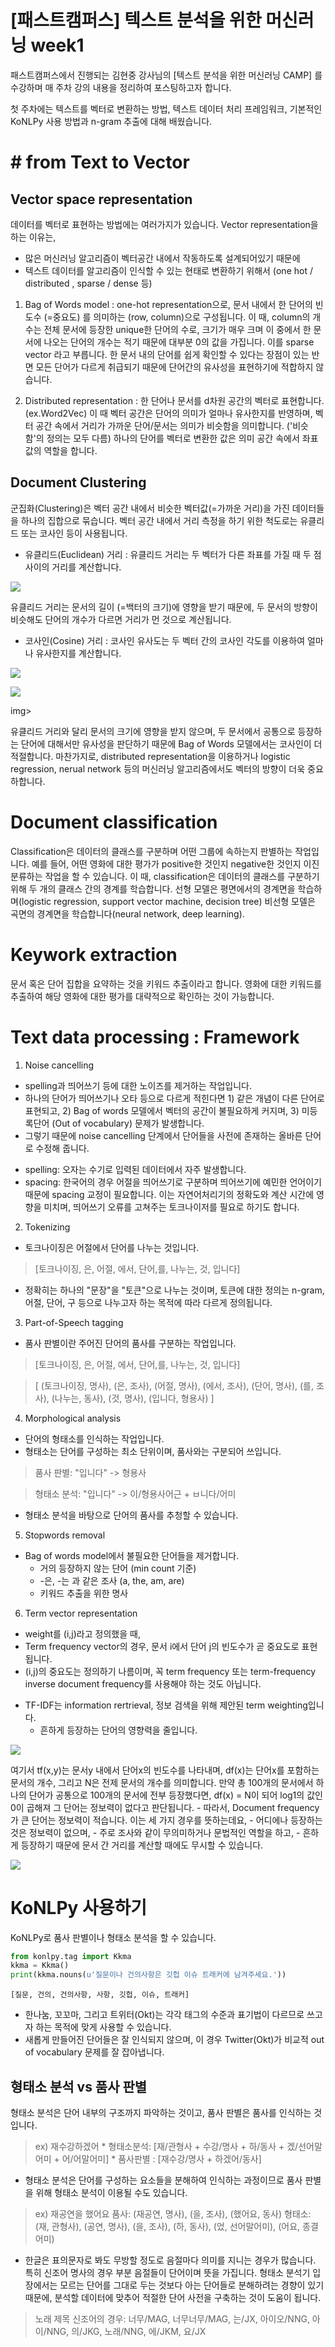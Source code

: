 [패스트캠퍼스] 텍스트 분석을 위한 머신러닝 week1
==============

패스트캠퍼스에서 진행되는 김현중 강사님의 [텍스트 분석을 위한 머신러닝 CAMP] 를 수강하며 매 주차 강의 내용을 정리하여 포스팅하고자 합니다.

첫 주차에는 텍스트를 벡터로 변환하는 방법, 텍스트 데이터 처리 프레임워크, 기본적인 KoNLPy 사용 방법과 n-gram 추출에 대해 배웠습니다.

# # from Text to Vector

## Vector space representation
데이터를 벡터로 표현하는 방법에는 여러가지가 있습니다.
Vector representation을 하는 이유는,
- 많은 머신러닝 알고리즘이 벡터공간 내에서 작동하도록 설계되어있기 때문에
- 텍스트 데이터를 알고리즘이 인식할 수 있는 현태로 변환하기 위해서 (one hot / distributed , sparse / dense 등)

1. Bag of Words model : one-hot representation으로, 문서 내에서 한 단어의 빈도수 (=중요도) 를 의미하는 (row, column)으로 구성됩니다.
이 때, column의 개수는 전체 문서에 등장한 unique한 단어의 수로, 크기가 매우 크며 이 중에서 한 문서에 나오는 단어의 개수는 적기 때문에 대부분 0의 값을 가집니다. 이를 sparse vector 라고 부릅니다.
한 문서 내의 단어를 쉽게 확인할 수 있다는 장점이 있는 반면 모든 단어가 다르게 취급되기 때문에 단어간의 유사성을 표현하기에 적합하지 않습니다.

2. Distributed representation : 한 단어나 문서를 d차원 공간의 벡터로 표현합니다. (ex.Word2Vec)
이 때 벡터 공간은 단어의 의미가 얼마나 유사한지를 반영하며, 벡터 공간 속에서 거리가 가까운 단어/문서는 의미가 비슷함을 의미합니다. ('비슷함'의 정의는 모두 다름) 하나의 단어를 벡터로 변환한 값은 의미 공간 속에서 좌표값의 역할을 합니다.

## Document Clustering
군집화(Clustering)은 벡터 공간 내에서 비슷한 벡터값(=가까운 거리)을 가진 데이터들을 하나의 집합으로 묶습니다.
벡터 공간 내에서 거리 측정을 하기 위한 척도로는 유클리드 또는 코사인 등이 사용됩니다. 

* 유클리드(Euclidean) 거리 : 유클리드 거리는 두 벡터가 다른 좌표를 가질 때 두 점 사이의 거리를 계산합니다. 
<p>
<img src = "https://miro.medium.com/max/685/0*8dEVqNmYeB_yns2c.gif">
</p>
유클리드 거리는 문서의 길이 (=백터의 크기)에 영향을 받기 때문에, 두 문서의 방향이 비슷해도 단어의 개수가 다르면 거리가 먼 것으로 계산됩니다.

* 코사인(Cosine) 거리 : 코사인 유사도는 두 벡터 간의 코사인 각도를 이용하여 얼마나 유사한지를 계산합니다. 
<p>
<img src = "https://wikidocs.net/images/page/24603/%EC%BD%94%EC%82%AC%EC%9D%B8%EC%9C%A0%EC%82%AC%EB%8F%84.PNG">
</p>
<p>
<img src = "https://mblogthumb-phinf.pstatic.net/20130527_12/jevida_13696599944081VpIt_PNG/3.png?type=w2"></p>img>
</p>

유클리드 거리와 달리 문서의 크기에 영향을 받지 않으며, 두 문서에서 공통으로 등장하는 단어에 대해서만 유사성을 판단하기 때문에 Bag of Words 모델에서는 코사인이 더 적절합니다.
마찬가지로, distributed representation을 이용하거나 logistic regression, nerual network 등의 머신러닝 알고리즘에서도 벡터의 방향이 더욱 중요하합니다.

# Document classification
Classification은 데이터의 클래스를 구분하며 어떤 그룹에 속하는지 판별하는 작업입니다. 예를 들어, 어떤 영화에 대한 평가가 positive한 것인지 negative한 것인지 이진 분류하는 작업을 할 수 있습니다.
이 때, classification은 데이터의 클래스를 구분하기 위해 두 개의 클래스 간의 경계를 학습합니다. 선형 모델은 평면에서의 경계면을 학습하며(logistic regression, support vector machine, decision tree) 비선형 모델은 곡면의 경계면을 학습합니다(neural network, deep learning).

# Keywork extraction
문서 혹은 단어 집합을 요약하는 것을 키워드 추출이라고 합니다. 영화에 대한 키워드를 추출하여 해당 영화에 대한 평가를 대략적으로 확인하는 것이 가능합니다.

# Text data processing : Framework
1. Noise cancelling
- spelling과 띄어쓰기 등에 대한 노이즈를 제거하는 작업입니다. 
- 하나의 단어가 띄어쓰기나 오타 등으로 다르게 적힌다면 1) 같은 개념이 다른 단어로 표현되고, 2) Bag of words 모델에서 벡터의 공간이 불필요하게 커지며, 3) 미등록단어 (Out of vocabulary) 문제가 발생합니다.
- 그렇기 때문에 noise cancelling 단계에서 단어들을 사전에 존재하는 올바른 단어로 수정해 줍니다.
* spelling: 오자는 수기로 입력된 데이터에서 자주 발생합니다.
* spacing: 한국어의 경우 어절을 띄어쓰기로 구분하며 띄어쓰기에 예민한 언어이기 때문에 spacing 교정이 필요합니다. 이는 자연어처리기의 정확도와 계산 시간에 영향을 미치며, 띄어쓰기 오류를 고쳐주는 토크나이저를 필요로 하기도 합니다.

2. Tokenizing 
- 토크나이징은 어절에서 단어를 나누는 것입니다.
> [토크나이징, 은, 어절, 에서, 단어,를, 나누는, 것, 입니다]
- 정확히는 하나의 "문장"을 "토큰"으로 나누는 것이며, 토큰에 대한 정의는 n-gram, 어절, 단어, 구 등으로 나누고자 하는 목적에 따라 다르게 정의됩니다.

3. Part-of-Speech tagging
- 품사 판별이란 주어진 단어의 품사를 구분하는 작업입니다.

> [토크나이징, 은, 어절, 에서, 단어,를, 나누는, 것, 입니다]

> [ (토크나이징, 명사), (은, 조사), (어절, 명사), (에서, 조사), (단어, 명사), (를, 조사), (나누는, 동사), (것, 명사), (입니다, 형용사) ]

4. Morphological analysis
- 단어의 형태소를 인식하는 작업입니다.
- 형태소는 단어를 구성하는 최소 단위이며, 품사와는 구분되어 쓰입니다.

> 품사 판별: "입니다" -> 형용사

> 형태소 분석: "입니다"
	-> 이/형용사어근 + ㅂ니다/어미
- 형태소 분석을 바탕으로 단어의 품사를 추청할 수 있습니다.

5. Stopwords removal
- Bag of words model에서 불필요한 단어들을 제거합니다.
	- 거의 등장하지 않는 단어 (min count 기준)
	- -은, -는 과 같은 조사 (a, the, am, are)
	- 키워드 추출을 위한 명사

6. Term vector representation
- weight를 (i,j)라고 정의했을 때,
- Term frequency vector의 경우, 문서 i에서 단어 j의 빈도수가 곧 중요도로 표현됩니다.
- (i,j)의 중요도는 정의하기 나름이며, 꼭 term frequency 또는 term-frequency inverse document frequency를 사용해야 하는 것도 아닙니다.
* TF-IDF는 information rertrieval, 정보 검색을 위해 제안된 term weighting입니다.
	* 흔하게 등장하는 단어의 영향력을 줄입니다.
<p>
<img src="http://www.bloter.net/wp-content/uploads/2016/09/td-idf-graphic-800x266.png">
</p>
여기서 tf(x,y)는 문서y 내에서 단어x의 빈도수를 나타내며, 
df(x)는 단어x를 포함하는 문서의 개수, 그리고 N은 전제 문서의 개수를 의미합니다.
만약 총 100개의 문서에서 하나의 단어가 공통으로 100개의 문서에 전부 등장했다면, df(x) = N이 되어 log1의 값인 0이 곱해져 그 단어는 정보력이 없다고 판단됩니다.
- 따라서, Document frequency가 큰 단어는 정보력이 적습니다. 이는 세 가지 경우를 뜻하는데요,
	- 어디에나 등장하는 것은 정보력이 없으며,
	- 주로 조사와 같이 무의미하거나 문법적인 역할을 하고,
	- 흔하게 등장하기 때문에 문서 간 거리를 계산할 때에도 무시할 수 있습니다.
<p>
<img src ="C:\Users\Administrator\Desktop\termvector.png">
</p>

# KoNLPy 사용하기
KoNLPy로 품사 판별이나 형태소 분석을 할 수 있습니다.

```python
from konlpy.tag import Kkma
kkma = Kkma()
print(kkma.nouns(u'질문이나 건의사항은 깃헙 이슈 트래커에 남겨주세요.'))
```
```
[질문, 건의, 건의사항, 사항, 깃헙, 이슈, 트래커]
```
- 한나눔, 꼬꼬마, 그리고 트위터(Okt)는 각각 태그의 수준과 표기법이 다르므로 쓰고자 하는 목적에 맞게 사용할 수 있습니다.
- 새롭게 만들어진 단어들은 잘 인식되지 않으며, 이 경우 Twitter(Okt)가 비교적 out of vocabulary 문제를 잘 잡아냅니다.

## 형태소 분석 vs 품사 판별
형태소 분석은 단어 내부의 구조까지 파악하는 것이고, 품사 판별은 품사를 인식하는 것입니다.
> ex) 재수강하겠어
	* 형태소분석: [재/관형사 + 수강/명사 + 하/동사 + 겠/선어말어미 + 어/어말어미]
	* 품사판별 : [재수강/명사 + 하겠어/동사]

- 형태소 분석은 단어를 구성하는 요소들을 분해하여 인식하는 과정이므로 품사 판별을 위해 형태소 분석이 이용될 수도 있습니다.

> ex) 재공연을 했어요
	품사: (재공연, 명사), (을, 조사), (했어요, 동사)
	형태소: (재, 관형사), (공연, 명사), (을, 조사), (하, 동사), (었, 선어말어미), (어요, 종결어미)

- 한글은 표의문자로 봐도 무방할 정도로 음절마다 의미를 지니는 경우가 많습니다. 특히 신조어 명사의 경우 부분 음절들이 단어이며 뜻을 가집니다. 
형태소 분석기 입장에서는 모르는 단어를 그대로 두는 것보다 아는 단어들로 분해하려는 경향이 있기 때문에, 분석할 데이터에 맞추어 적절한 단어 사전을 구축하는 것이 도움이 됩니다.

> 노래 제목 신조어의 경우:
	너무/MAG, 너무너무/MAG, 는/JX, 아이오/NNG, 아이/NNG, 의/JKG, 노래/NNG, 에/JKM, 요/JX
